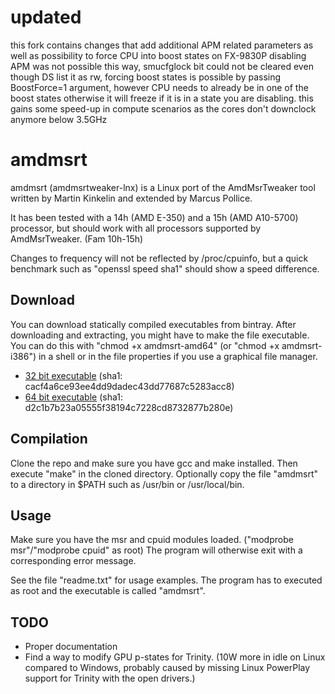 updated
=======

this fork contains changes that add additional APM related parameters as well as possibility to force CPU into boost states
on FX-9830P disabling APM was not possible this way, smucfglock bit could not be cleared even though DS list it as rw, forcing boost states is possible by passing BoostForce=1 argument, however CPU needs to already be in one of the boost states otherwise it will freeze if it is in a state you are disabling. this gains some speed-up in compute scenarios as the cores don't downclock anymore below 3.5GHz

amdmsrt
=======

amdmsrt (amdmsrtweaker-lnx) is a Linux port of the AmdMsrTweaker tool written by Martin Kinkelin and extended by Marcus Pollice.

It has been tested with a 14h (AMD E-350) and a 15h (AMD A10-5700) processor, but should work with all processors supported by AmdMsrTweaker. (Fam 10h-15h)

Changes to frequency will not be reflected by /proc/cpuinfo, but a quick benchmark such as "openssl speed sha1" should show a speed difference.

Download
--------

You can download statically compiled executables from bintray. After downloading and extracting, you might have to make the file executable. You can do this with "chmod +x amdmsrt-amd64" (or "chmod +x amdmsrt-i386") in a shell or in the file properties if you use a graphical file manager.

* [32 bit executable](http://dl.bintray.com/content/johkra/amdmsrt/amdmsrt-i386.zip?direct) (sha1: cacf4a6ce93ee4dd9dadec43dd77687c5283acc8)
* [64 bit executable](http://dl.bintray.com/content/johkra/amdmsrt/amdmsrt-amd64.zip?direct) (sha1: d2c1b7b23a05555f38194c7228cd8732877b280e)

Compilation
-----------

Clone the repo and make sure you have gcc and make installed. Then execute "make" in the cloned directory. Optionally copy the file "amdmsrt" to a directory in $PATH such as /usr/bin or /usr/local/bin.

Usage
-----

Make sure you have the msr and cpuid modules loaded. ("modprobe msr"/"modprobe cpuid" as root) The program will otherwise exit with a corresponding error message.

See the file "readme.txt" for usage examples. The program has to executed as root and the executable is called "amdmsrt".

TODO
----

- Proper documentation
- Find a way to modify GPU p-states for Trinity. (10W more in idle on Linux compared to Windows, probably caused by missing Linux PowerPlay support for Trinity with the open drivers.)
